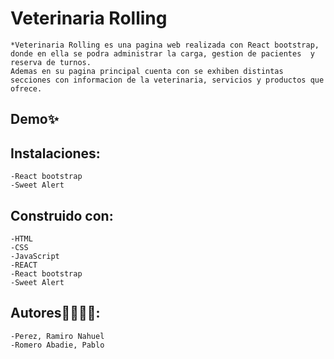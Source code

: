 # Veterinaria Rolling
    *Veterinaria Rolling es una pagina web realizada con React bootstrap, donde en ella se podra administrar la carga, gestion de pacientes  y reserva de turnos.
    Ademas en su pagina principal cuenta con se exhiben distintas secciones con informacion de la veterinaria, servicios y productos que ofrece.

## Demo✨

## Instalaciones:
    -React bootstrap
    -Sweet Alert

## Construido con:
    -HTML
    -CSS
    -JavaScript
    -REACT
    -React bootstrap
    -Sweet Alert 

## Autores👩‍💻👩‍💻:
    -Perez, Ramiro Nahuel
    -Romero Abadie, Pablo 